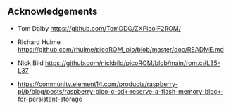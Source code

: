 ## Acknowledgements

* Tom Dalby https://github.com/TomDDG/ZXPicoIF2ROM/
* Richard Hulme https://github.com/rhulme/picoROM_pio/blob/master/doc/README.md
* Nick Bild https://github.com/nickbild/picoROM/blob/main/rom.c#L35-L37

* https://community.element14.com/products/raspberry-pi/b/blog/posts/raspberry-pico-c-sdk-reserve-a-flash-memory-block-for-persistent-storage


